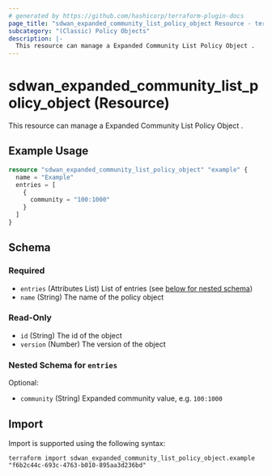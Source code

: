 ```yaml
---
# generated by https://github.com/hashicorp/terraform-plugin-docs
page_title: "sdwan_expanded_community_list_policy_object Resource - terraform-provider-sdwan"
subcategory: "(Classic) Policy Objects"
description: |-
  This resource can manage a Expanded Community List Policy Object .
---
```


# sdwan_expanded_community_list_policy_object (Resource)

This resource can manage a Expanded Community List Policy Object .

## Example Usage

```terraform
resource "sdwan_expanded_community_list_policy_object" "example" {
  name = "Example"
  entries = [
    {
      community = "100:1000"
    }
  ]
}
```

<!-- schema generated by tfplugindocs -->
## Schema

### Required

- `entries` (Attributes List) List of entries (see [below for nested schema](#nestedatt--entries))
- `name` (String) The name of the policy object

### Read-Only

- `id` (String) The id of the object
- `version` (Number) The version of the object

<a id="nestedatt--entries"></a>
### Nested Schema for `entries`

Optional:

- `community` (String) Expanded community value, e.g. `100:1000`

## Import

Import is supported using the following syntax:

```shell
terraform import sdwan_expanded_community_list_policy_object.example "f6b2c44c-693c-4763-b010-895aa3d236bd"
```
